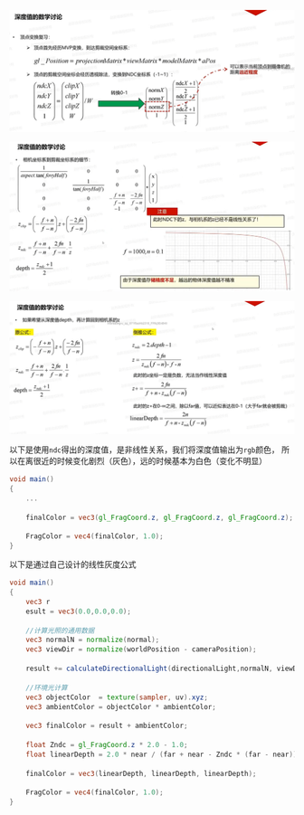 ![输入图片说明](/imgs/2025-02-07/Mn4Ca6sAaf5jYKT8.png)

![输入图片说明](/imgs/2025-02-07/CzpWimBLyWbsil3O.png)

![输入图片说明](/imgs/2025-02-07/lO8gXgdIms2vuBN7.png)

以下是使用`ndc`得出的深度值，是非线性关系，我们将深度值输出为`rgb`颜色，
所以在离很近的时候变化剧烈（灰色），远的时候基本为白色（变化不明显）
```glsl
void main()
{
	...

	finalColor = vec3(gl_FragCoord.z, gl_FragCoord.z, gl_FragCoord.z);

	FragColor = vec4(finalColor, 1.0);
}
```
以下是通过自己设计的线性灰度公式
```glsl
void main()
{
	vec3 r
	esult = vec3(0.0,0.0,0.0);

	//计算光照的通用数据
	vec3 normalN = normalize(normal);
	vec3 viewDir = normalize(worldPosition - cameraPosition);

	result += calculateDirectionalLight(directionalLight,normalN, viewDir);

	//环境光计算
	vec3 objectColor  = texture(sampler, uv).xyz;
	vec3 ambientColor = objectColor * ambientColor;

	vec3 finalColor = result + ambientColor;

	float Zndc = gl_FragCoord.z * 2.0 - 1.0;
	float linearDepth = 2.0 * near / (far + near - Zndc * (far - near));

	finalColor = vec3(linearDepth, linearDepth, linearDepth);

	FragColor = vec4(finalColor, 1.0);
}
```
<!--stackedit_data:
eyJoaXN0b3J5IjpbNTgzMTI1MTE3LC0xMDQ3ODU5MjcwLDE3MT
I4MTY3MTEsMTU0ODQwMjE3Nl19
-->